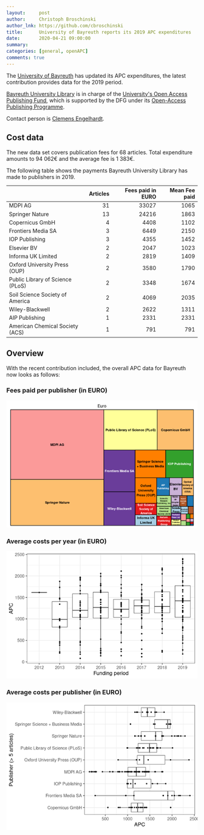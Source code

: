 ```yaml
---
layout:     post
author:     Christoph Broschinski
author_lnk: https://github.com/cbroschinski
title:      University of Bayreuth reports its 2019 APC expenditures
date:       2020-04-21 09:00:00
summary:    
categories: [general, openAPC]
comments: true
---
```





The [University of Bayreuth](http://www.uni-bayreuth.de/en/index.html) has updated its APC expenditures, the latest contribution provides data for the 2019 period.

[Bayreuth University Library](http://www.ub.uni-bayreuth.de/en/index.html) is in charge of the [University's Open Access Publishing Fund](http://www.ub.uni-bayreuth.de/en/digitale_bibliothek/open_access/index.html), which is supported by the DFG under its [Open-Access Publishing Programme](http://www.dfg.de/en/research_funding/programmes/infrastructure/lis/funding_opportunities/open_access/).

Contact person is [Clemens Engelhardt](http://www.ub.uni-bayreuth.de/de/team/Engelhardt_Clemens/index.php).

## Cost data



The new data set covers publication fees for 68 articles. Total expenditure amounts to 94 062€ and the average fee is 1 383€.

The following table shows the payments Bayreuth University Library has made to publishers in 2019.


|                                 | Articles| Fees paid in EURO| Mean Fee paid|
|:--------------------------------|--------:|-----------------:|-------------:|
|MDPI AG                          |       31|             33027|          1065|
|Springer Nature                  |       13|             24216|          1863|
|Copernicus GmbH                  |        4|              4408|          1102|
|Frontiers Media SA               |        3|              6449|          2150|
|IOP Publishing                   |        3|              4355|          1452|
|Elsevier BV                      |        2|              2047|          1023|
|Informa UK Limited               |        2|              2819|          1409|
|Oxford University Press (OUP)    |        2|              3580|          1790|
|Public Library of Science (PLoS) |        2|              3348|          1674|
|Soil Science Society of America  |        2|              4069|          2035|
|Wiley-Blackwell                  |        2|              2622|          1311|
|AIP Publishing                   |        1|              2331|          2331|
|American Chemical Society (ACS)  |        1|               791|           791|

## Overview

With the recent contribution included, the overall APC data for Bayreuth now looks as follows:

### Fees paid per publisher (in EURO)

![plot of chunk tree_bayreuth_2020_04_21_full](/figure/tree_bayreuth_2020_04_21_full-1.png)

###  Average costs per year (in EURO)

![plot of chunk box_bayreuth_2020_04_21_year_full](/figure/box_bayreuth_2020_04_21_year_full-1.png)

###  Average costs per publisher (in EURO)

![plot of chunk box_bayreuth_2020_04_21_publisher_full](/figure/box_bayreuth_2020_04_21_publisher_full-1.png)
